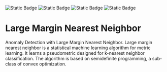 ![Static Badge](https://img.shields.io/badge/python-3.9.18-blue)
![Static Badge](https://img.shields.io/badge/scikitlearn-1.3.0-F7931E)
![Static Badge](https://img.shields.io/badge/numpy-1.22.3-013243)
![Static Badge](https://img.shields.io/badge/pandas-2.0.3-150458)

# Large Margin Nearest Neighbor
Anomaly Detection with Large Margin Nearest Neighbor. Large margin nearest neighbor is a statistical machine learning algorithm for metric learning. It learns a pseudometric designed for k-nearest neighbor classification. The algorithm is based on semidefinite programming, a sub-class of convex optimization.
